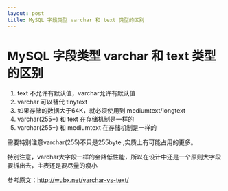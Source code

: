 ```yaml
---
layout: post
title: MySQL 字段类型 varchar 和 text 类型的区别
---
```


# MySQL 字段类型 varchar 和 text 类型的区别

1. text 不允许有默认值，varchar允许有默认值
2. varchar 可以替代 tinytext
3. 如果存储的数据大于64K，就必须使用到 mediumtext/longtext
4. varchar(255+) 和 text 在存储机制是一样的
5. varchar(255+) 和 mediumtext 在存储机制是一样的
 
需要特别注意varchar(255)不只是255byte ,实质上有可能占用的更多。

特别注意，varchar大字段一样的会降低性能，所以在设计中还是一个原则大字段要拆出去，主表还是要尽量的瘦小

参考原文：<http://wubx.net/varchar-vs-text/>